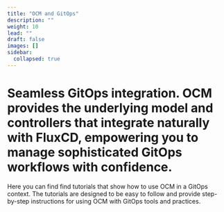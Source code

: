 ```yaml
---
title: "OCM and GitOps"
description: ""
weight: 10
lead: ""
draft: false
images: []
sidebar:
  collapsed: true
---
```


Seamless GitOps integration. OCM provides the underlying model and controllers that integrate naturally with FluxCD, empowering you to manage sophisticated GitOps workflows with confidence.
=======
Here you can find find tutorials that show how to use OCM in a GitOps context. The tutorials are designed to be easy to follow and provide step-by-step instructions for using OCM with GitOps tools and practices.
